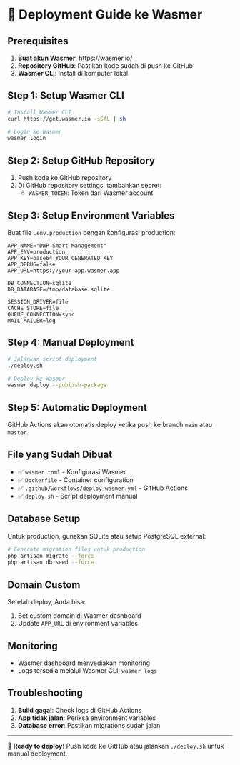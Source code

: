 # 🚀 Deployment Guide ke Wasmer

## Prerequisites

1. **Buat akun Wasmer**: https://wasmer.io/
2. **Repository GitHub**: Pastikan kode sudah di push ke GitHub
3. **Wasmer CLI**: Install di komputer lokal

## Step 1: Setup Wasmer CLI

```bash
# Install Wasmer CLI
curl https://get.wasmer.io -sSfL | sh

# Login ke Wasmer
wasmer login
```

## Step 2: Setup GitHub Repository

1. Push kode ke GitHub repository
2. Di GitHub repository settings, tambahkan secret:
   - `WASMER_TOKEN`: Token dari Wasmer account

## Step 3: Setup Environment Variables

Buat file `.env.production` dengan konfigurasi production:

```env
APP_NAME="DWP Smart Management"
APP_ENV=production
APP_KEY=base64:YOUR_GENERATED_KEY
APP_DEBUG=false
APP_URL=https://your-app.wasmer.app

DB_CONNECTION=sqlite
DB_DATABASE=/tmp/database.sqlite

SESSION_DRIVER=file
CACHE_STORE=file
QUEUE_CONNECTION=sync
MAIL_MAILER=log
```

## Step 4: Manual Deployment

```bash
# Jalankan script deployment
./deploy.sh

# Deploy ke Wasmer
wasmer deploy --publish-package
```

## Step 5: Automatic Deployment

GitHub Actions akan otomatis deploy ketika push ke branch `main` atau `master`.

## File yang Sudah Dibuat

- ✅ `wasmer.toml` - Konfigurasi Wasmer
- ✅ `Dockerfile` - Container configuration  
- ✅ `.github/workflows/deploy-wasmer.yml` - GitHub Actions
- ✅ `deploy.sh` - Script deployment manual

## Database Setup

Untuk production, gunakan SQLite atau setup PostgreSQL external:

```bash
# Generate migration files untuk production
php artisan migrate --force
php artisan db:seed --force
```

## Domain Custom

Setelah deploy, Anda bisa:
1. Set custom domain di Wasmer dashboard
2. Update `APP_URL` di environment variables

## Monitoring

- Wasmer dashboard menyediakan monitoring
- Logs tersedia melalui Wasmer CLI: `wasmer logs`

## Troubleshooting

1. **Build gagal**: Check logs di GitHub Actions
2. **App tidak jalan**: Periksa environment variables
3. **Database error**: Pastikan migrations sudah jalan

---

🎉 **Ready to deploy!** Push kode ke GitHub atau jalankan `./deploy.sh` untuk manual deployment.
